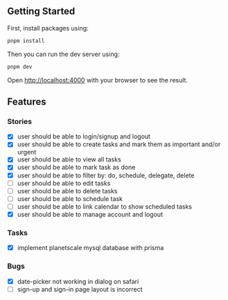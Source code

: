 ## Getting Started

First, install packages using:

```bash
pnpm install
```

Then you can run the dev server using:

```bash
pnpm dev
```

Open [http://localhost:4000](http://localhost:4000) with your browser to see the result.

## Features

### Stories

- [x] user should be able to login/signup and logout
- [x] user should be able to create tasks and mark them as important and/or urgent
- [x] user should be able to view all tasks
- [x] user should be able to mark task as done
- [x] user should be able to filter by: do, schedule, delegate, delete
- [ ] user should be able to edit tasks
- [ ] user should be able to delete tasks
- [ ] user should be able to schedule task
- [ ] user should be able to link calendar to show scheduled tasks
- [x] user should be able to manage account and logout

### Tasks

- [x] implement planetscale mysql database with prisma

### Bugs

- [x] date-picker not working in dialog on safari
- [ ] sign-up and sign-in page layout is incorrect
